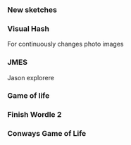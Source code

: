 ### New sketches

### Visual Hash

For continuously changes photo images

### JMES

Jason explorere

### Game of life


### Finish Wordle 2

### Conways Game of Life 